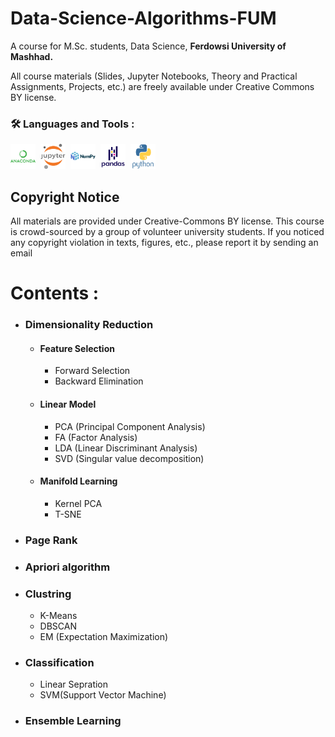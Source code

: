 # Data-Science-Algorithms-FUM

A course for M.Sc. students, Data Science, <b>Ferdowsi University of Mashhad.</b>


All course materials (Slides, Jupyter Notebooks, Theory and Practical Assignments, Projects, etc.) are freely available under Creative Commons BY license.


### :hammer_and_wrench: Languages and Tools :

  <img src="https://github.com/devicons/devicon/blob/master/icons/anaconda/anaconda-original-wordmark.svg" title="anaconda" alt="anaconda" width="40" height="40"/>&nbsp;
  <img src="https://github.com/devicons/devicon/blob/master/icons/jupyter/jupyter-original-wordmark.svg" title="Jupyter" alt="Jupyter" width="40" height="40"/>&nbsp;
  <img src="https://github.com/devicons/devicon/blob/master/icons/numpy/numpy-original-wordmark.svg" title="Numpy" alt="Numpy" width="40" height="40"/>&nbsp;
  <img src="https://github.com/devicons/devicon/blob/master/icons/pandas/pandas-original-wordmark.svg" title="Pandas" alt="Pandas" width="40" height="40"/>&nbsp;
  <img src="https://github.com/devicons/devicon/blob/master/icons/python/python-original-wordmark.svg" title="Python" alt="Python " width="40" height="40"/>&nbsp;


## Copyright Notice
All materials are provided under Creative-Commons BY license. This course is crowd-sourced by a group of volunteer university students. If you noticed any copyright violation in texts, figures, etc., please report it by sending an email


# Contents : 
<ul>
  <li><h3>Dimensionality Reduction</h3></li>
  
  <ul>
    <li><h4>Feature Selection</h4></li>
    <ul>
      <li>Forward Selection</li>
      <li>Backward Elimination</li>
    </ul> 
  </ul>
    
  <ul>
    <li><h4>Linear Model</h4></li>
     <ul>
      <li>PCA (Principal Component Analysis)</li>
      <li>FA (Factor Analysis)</li>
      <li>LDA (Linear Discriminant Analysis)</li>
      <li>SVD (Singular value decomposition)</li>
    </ul> 
   </ul>
  
  <ul>
    <li><h4>Manifold Learning</h4></li>
     <ul>
      <li>Kernel PCA</li>
      <li>T-SNE</li>
    </ul> 
  </ul>
  
  <li><h3>Page Rank</h3></li>
  <li><h3>Apriori algorithm</h3></li>
  
  <li><h3>Clustring</h3></li>
    <ul>
      <li>K-Means</li>
      <li>DBSCAN</li>
      <li>EM (Expectation Maximization)</li>
    </ul> 
  
  
  <li><h3>Classification</h3></li>
    <ul>
      <li>Linear Sepration</li>
      <li>SVM(Support Vector Machine)</li>
    </ul> 
    
    
  <li><h3>Ensemble Learning</h3></li>
      
</ul>




